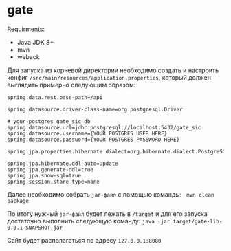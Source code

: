# gate

Requirments:
* Java JDK 8+
* mvn
* weback

Для запуска из корневой директории необходимо создать и настроить
конфиг `/src/main/resources/application.properties`, который должен
выглядить примерно следующим образом:
```
spring.data.rest.base-path=/api

spring.datasource.driver-class-name=org.postgresql.Driver

# your-postgres gate_sic db
spring.datasource.url=jdbc:postgresql://localhost:5432/gate_sic 
spring.datasource.username={YOUR POSTGRES USER HERE}
spring.datasource.password={YOUR POSTGRES PASSWORD HERE}

spring.jpa.properties.hibernate.dialect=org.hibernate.dialect.PostgreSQL9Dialect

spring.jpa.hibernate.ddl-auto=update
spring.jpa.generate-ddl=true
spring.jpa.show-sql=true
spring.session.store-type=none
```

Далее необходимо собрать `jar-файл` с помощью команды:
``` mvn clean package```

По итогу нужный `jar-файл` будет лежать в `/target` и для его запуска достаточно выполнить
следующую команду:
```java -jar target/gate-lib-0.0.1-SNAPSHOT.jar```

Сайт будет располагаться по адресу `127.0.0.1:8080`
